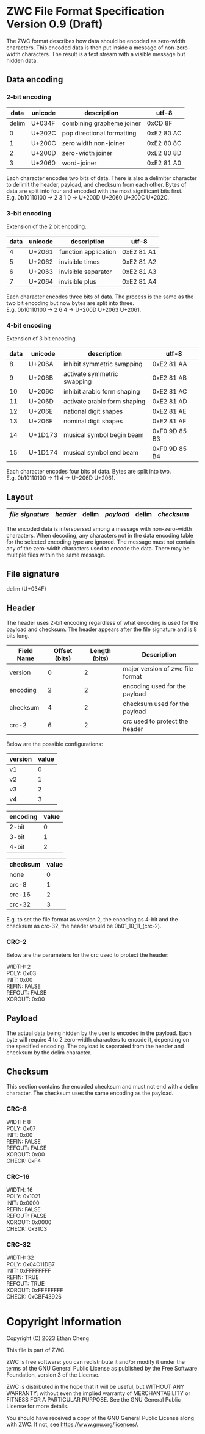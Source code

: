 # ZWC File Format Specification Version 0.9 (Draft)

The ZWC format describes how data should be encoded as zero-width characters.
This encoded data is then put inside a message of non-zero-width characters.
The result is a text stream with a visible message but hidden data.

## Data encoding

### 2-bit encoding

| data  | unicode |        description         |   utf-8    |
|-------|---------|----------------------------|------------|
| delim | U+034F  | combining grapheme joiner  | 0xCD 8F    |
| 0     | U+202C  | pop directional formatting | 0xE2 80 AC |
| 1     | U+200C  | zero width non-joiner      | 0xE2 80 8C |
| 2     | U+200D  | zero-width joiner          | 0xE2 80 8D |
| 3     | U+2060  | word-joiner                | 0xE2 81 A0 |

Each character encodes two bits of data. There is also a delimiter character
to delimit the header, payload, and checksum from each other. Bytes of data are
split into four and encoded with the most significant bits first.  
E.g. 0b10110100 -> 2 3 1 0 -> U+200D U+2060 U+200C U+202C.

### 3-bit encoding

Extension of the 2 bit encoding.

| data | unicode |     description      |   utf-8    |
|------|---------|----------------------|------------|
|    4 | U+2061  | function application | 0xE2 81 A1 |
|    5 | U+2062  | invisible times      | 0xE2 81 A2 |
|    6 | U+2063  | invisible separator  | 0xE2 81 A3 |
|    7 | U+2064  | invisible plus       | 0xE2 81 A4 |

Each character encodes three bits of data. The process is the same as the two
bit encoding but now bytes are split into three.  
E.g. 0b10110100 -> 2 6 4 -> U+200D U+2063 U+2061.

### 4-bit encoding

Extension of 3 bit encoding.

| data | unicode |         description          |     utf-8     |
|------|---------|------------------------------|---------------|
|    8 | U+206A  | inhibit symmetric swapping   | 0xE2 81 AA    |
|    9 | U+206B  | activate symmetric swapping  | 0xE2 81 AB    |
|   10 | U+206C  | inhibit arabic form shaping  | 0xE2 81 AC    |
|   11 | U+206D  | activate arabic form shaping | 0xE2 81 AD    |
|   12 | U+206E  | national digit shapes        | 0xE2 81 AE    |
|   13 | U+206F  | nominal digit shapes         | 0xE2 81 AF    |
|   14 | U+1D173 | musical symbol begin beam    | 0xF0 9D 85 B3 |
|   15 | U+1D174 | musical symbol end beam      | 0xF0 9D 85 B4 |

Each character encodes four bits of data. Bytes are split into two.  
E.g. 0b10110100 -> 11 4 -> U+206D U+2061.

## Layout

| *file signature* | *header* | delim | *payload* | delim | *checksum* |
|------------------|----------|-------|-----------|-------|------------|

The encoded data is interspersed among a message with non-zero-width characters.
When decoding, any characters not in the data encoding table for the selected
encoding type are ignored. The message must not contain any of the zero-width
characters used to encode the data. There may be multiple files within the same
message.

## File signature

delim (U+034F)

## Header

The header uses 2-bit encoding regardless of what encoding is used for the
payload and checksum. The header appears after the file signature and is 8 bits
long.

| Field Name | Offset (bits) | Length (bits) |           Description            |
|------------|---------------|---------------|----------------------------------|
| version    |             0 |             2 | major version of zwc file format |
| encoding   |             2 |             2 | encoding used for the payload    |
| checksum   |             4 |             2 | checksum used for the payload    |
| crc-2      |             6 |             2 | crc used to protect the header   |

Below are the possible configurations:

| version | value |
|---------|-------|
| v1      |     0 |
| v2      |     1 |
| v3      |     2 |
| v4      |     3 |

| encoding | value |
|----------|-------|
| 2-bit    |     0 |
| 3-bit    |     1 |
| 4-bit    |     2 |

|     checksum     | value |
|------------------|-------|
| none             |     0 |
| crc-8            |     1 |
| crc-16           |     2 |
| crc-32           |     3 |

E.g. to set the file format as version 2, the encoding as 4-bit and the checksum
as crc-32, the header would be 0b01\_10\_11_(crc-2).

### CRC-2

Below are the parameters for the crc used to protect the header:

WIDTH: 2  
POLY: 0x03  
INIT: 0x00  
REFIN: FALSE  
REFOUT: FALSE  
XOROUT: 0x00

## Payload

The actual data being hidden by the user is encoded in the payload. Each byte
will require 4 to 2 zero-width characters to encode it, depending on the
specified encoding. The payload is separated from the header and checksum by
the delim character.

## Checksum

This section contains the encoded checksum and must not end with a delim
character. The checksum uses the same encoding as the payload.

### CRC-8

WIDTH: 8  
POLY: 0x07  
INIT: 0x00  
REFIN: FALSE  
REFOUT: FALSE  
XOROUT: 0x00  
CHECK: 0xF4  

### CRC-16

WIDTH: 16  
POLY: 0x1021  
INIT: 0x0000  
REFIN: FALSE  
REFOUT: FALSE  
XOROUT: 0x0000  
CHECK: 0x31C3  

### CRC-32

WIDTH: 32  
POLY: 0x04C11DB7  
INIT: 0xFFFFFFFF  
REFIN: TRUE  
REFOUT: TRUE  
XOROUT: 0xFFFFFFFF  
CHECK: 0xCBF43926  

# Copyright Information

Copyright (C) 2023 Ethan Cheng

This file is part of ZWC.

ZWC is free software: you can redistribute it and/or modify it under the
terms of the GNU General Public License as published by the Free Software
Foundation, version 3 of the License.

ZWC is distributed in the hope that it will be useful, but WITHOUT ANY
WARRANTY; without even the implied warranty of MERCHANTABILITY or FITNESS
FOR A PARTICULAR PURPOSE. See the GNU General Public License for more
details.

You should have received a copy of the GNU General Public License along
with ZWC. If not, see <https://www.gnu.org/licenses/>.
